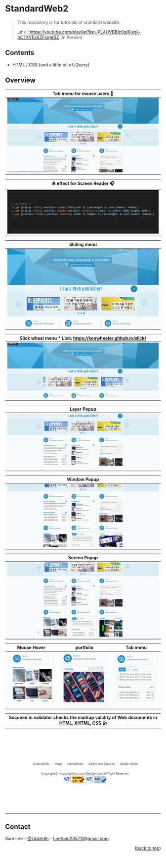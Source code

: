 # StandardWeb2
> This repository is for tutorials of standard website.
>
> Link : https://youtube.com/playlist?list=PL4UVBBIc6giKixok-bC7XVEx0ZFsngr5Z (in Korean)

<!-- CONTENTS -->
## Contents
* HTML / CSS (and a little bit of jQuery)

## Overview

| Tab menu for mouse users :raising_hand: |  
|---------------------|
| ![](./image/accessibility.gif) |

| IR effect for Screen Reader :headphones: |
|---------------------|
|![](./image/IR_effect.png) |

| Sliding menu | 
|---------------------|
| ![](./image/slide_menu.gif) |

| Slick wheel menu * Link: https://kenwheeler.github.io/slick/ | 
|---------------------|
| ![](./image/slick_menu.gif) |

| Layer Popup     | 
|---------------------|
| ![](./image/layer_popup.gif) |

| Window Popup     | 
|---------------------|
| ![](./image/window_popup.gif) |

| Screen Popup     | 
|---------------------|
| ![](./image/popup.gif) |

| Mouse Hover     | portfolio   |  Tab menu     | 
|---------------------|--------------------|---------------------|
| ![](./image/mouse_hover.gif) | ![](./image/portfolio.gif) | ![](./image/tab_menu.gif) |

| Succeed in validator checks the markup validity of Web documents in HTML, XHTML, CSS 👍  | 
|---------------------|
| ![](./image/w3c.png) |


<!-- CONTACT -->
## Contact

Sam Lee - [@LinkedIn](https://www.linkedin.com/in/sam-lee-343862155/) - LeeSam235711@gmail.com


<p align="right">(<a href="#top">back to top</a>)</p>

